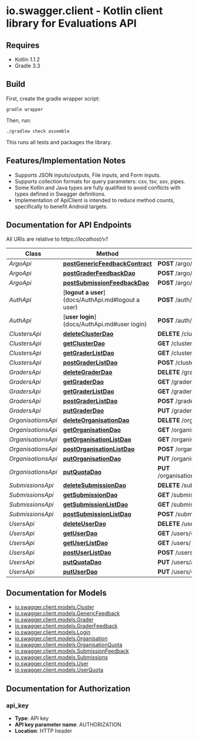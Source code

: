 # io.swagger.client - Kotlin client library for Evaluations API

## Requires

* Kotlin 1.1.2
* Gradle 3.3

## Build

First, create the gradle wrapper script:

```
gradle wrapper
```

Then, run:

```
./gradlew check assemble
```

This runs all tests and packages the library.

## Features/Implementation Notes

* Supports JSON inputs/outputs, File inputs, and Form inputs.
* Supports collection formats for query parameters: csv, tsv, ssv, pipes.
* Some Kotlin and Java types are fully qualified to avoid conflicts with types defined in Swagger definitions.
* Implementation of ApiClient is intended to reduce method counts, specifically to benefit Android targets.

<a name="documentation-for-api-endpoints"></a>
## Documentation for API Endpoints

All URIs are relative to *https://localhost/v1*

Class | Method | HTTP request | Description
------------ | ------------- | ------------- | -------------
*ArgoApi* | [**postGenericFeedbackContract**](docs/ArgoApi.md#postgenericfeedbackcontract) | **POST** /argo/{model_name}/{object_id} | 
*ArgoApi* | [**postGraderFeedbackDao**](docs/ArgoApi.md#postgraderfeedbackdao) | **POST** /argo/graders/{grader_id} | 
*ArgoApi* | [**postSubmissionFeedbackDao**](docs/ArgoApi.md#postsubmissionfeedbackdao) | **POST** /argo/submissions/{submission_id} | 
*AuthApi* | [**logout a user**](docs/AuthApi.md#logout a user) | **POST** /auth/logout | 
*AuthApi* | [**user login**](docs/AuthApi.md#user login) | **POST** /auth/login | 
*ClustersApi* | [**deleteClusterDao**](docs/ClustersApi.md#deleteclusterdao) | **DELETE** /clusters/{cluster_id} | 
*ClustersApi* | [**getClusterDao**](docs/ClustersApi.md#getclusterdao) | **GET** /clusters/{cluster_id} | 
*ClustersApi* | [**getGraderListDao**](docs/ClustersApi.md#getgraderlistdao) | **GET** /clusters/ | 
*ClustersApi* | [**postGraderListDao**](docs/ClustersApi.md#postgraderlistdao) | **POST** /clusters/ | 
*GradersApi* | [**deleteGraderDao**](docs/GradersApi.md#deletegraderdao) | **DELETE** /graders/{grader_id} | 
*GradersApi* | [**getGraderDao**](docs/GradersApi.md#getgraderdao) | **GET** /graders/{grader_id} | 
*GradersApi* | [**getGraderListDao**](docs/GradersApi.md#getgraderlistdao) | **GET** /graders/ | 
*GradersApi* | [**postGraderListDao**](docs/GradersApi.md#postgraderlistdao) | **POST** /graders/ | 
*GradersApi* | [**putGraderDao**](docs/GradersApi.md#putgraderdao) | **PUT** /graders/{grader_id} | 
*OrganisationsApi* | [**deleteOrganisationDao**](docs/OrganisationsApi.md#deleteorganisationdao) | **DELETE** /organisations/{organisation_id} | 
*OrganisationsApi* | [**getOrganisationDao**](docs/OrganisationsApi.md#getorganisationdao) | **GET** /organisations/{organisation_id} | 
*OrganisationsApi* | [**getOrganisationListDao**](docs/OrganisationsApi.md#getorganisationlistdao) | **GET** /organisations/ | 
*OrganisationsApi* | [**postOrganisationListDao**](docs/OrganisationsApi.md#postorganisationlistdao) | **POST** /organisations/ | 
*OrganisationsApi* | [**putOrganisationDao**](docs/OrganisationsApi.md#putorganisationdao) | **PUT** /organisations/{organisation_id} | 
*OrganisationsApi* | [**putQuotaDao**](docs/OrganisationsApi.md#putquotadao) | **PUT** /organisations/addquota/{organisation_id} | 
*SubmissionsApi* | [**deleteSubmissionDao**](docs/SubmissionsApi.md#deletesubmissiondao) | **DELETE** /submissions/{submission_id} | 
*SubmissionsApi* | [**getSubmissionDao**](docs/SubmissionsApi.md#getsubmissiondao) | **GET** /submissions/{submission_id} | 
*SubmissionsApi* | [**getSubmissionListDao**](docs/SubmissionsApi.md#getsubmissionlistdao) | **GET** /submissions/ | 
*SubmissionsApi* | [**postSubmissionListDao**](docs/SubmissionsApi.md#postsubmissionlistdao) | **POST** /submissions/ | 
*UsersApi* | [**deleteUserDao**](docs/UsersApi.md#deleteuserdao) | **DELETE** /users/{user_id} | 
*UsersApi* | [**getUserDao**](docs/UsersApi.md#getuserdao) | **GET** /users/{user_id} | 
*UsersApi* | [**getUserListDao**](docs/UsersApi.md#getuserlistdao) | **GET** /users/ | 
*UsersApi* | [**postUserListDao**](docs/UsersApi.md#postuserlistdao) | **POST** /users/ | 
*UsersApi* | [**putQuotaDao**](docs/UsersApi.md#putquotadao) | **PUT** /users/addquota/{user_id} | 
*UsersApi* | [**putUserDao**](docs/UsersApi.md#putuserdao) | **PUT** /users/{user_id} | 


<a name="documentation-for-models"></a>
## Documentation for Models

 - [io.swagger.client.models.Cluster](docs/Cluster.md)
 - [io.swagger.client.models.GenericFeedback](docs/GenericFeedback.md)
 - [io.swagger.client.models.Grader](docs/Grader.md)
 - [io.swagger.client.models.GraderFeedback](docs/GraderFeedback.md)
 - [io.swagger.client.models.Login](docs/Login.md)
 - [io.swagger.client.models.Organisation](docs/Organisation.md)
 - [io.swagger.client.models.OrganisationQuota](docs/OrganisationQuota.md)
 - [io.swagger.client.models.SubmissionFeedback](docs/SubmissionFeedback.md)
 - [io.swagger.client.models.Submissions](docs/Submissions.md)
 - [io.swagger.client.models.User](docs/User.md)
 - [io.swagger.client.models.UserQuota](docs/UserQuota.md)


<a name="documentation-for-authorization"></a>
## Documentation for Authorization

<a name="api_key"></a>
### api_key

- **Type**: API key
- **API key parameter name**: AUTHORIZATION
- **Location**: HTTP header

